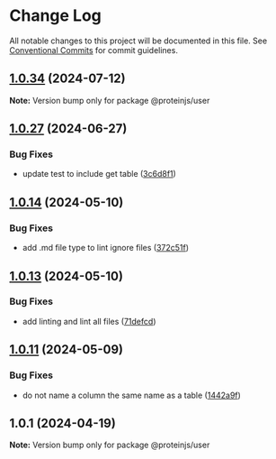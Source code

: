 # Change Log

All notable changes to this project will be documented in this file.
See [Conventional Commits](https://conventionalcommits.org) for commit guidelines.

## [1.0.34](https://github.com/proteinjs/user/compare/@proteinjs/user@1.0.33...@proteinjs/user@1.0.34) (2024-07-12)

**Note:** Version bump only for package @proteinjs/user





## [1.0.27](https://github.com/proteinjs/user/compare/@proteinjs/user@1.0.26...@proteinjs/user@1.0.27) (2024-06-27)


### Bug Fixes

* update test to include get table ([3c6d8f1](https://github.com/proteinjs/user/commit/3c6d8f15c183ccf7171cfcb1975e7cef0a2ee7c0))





## [1.0.14](https://github.com/proteinjs/user/compare/@proteinjs/user@1.0.13...@proteinjs/user@1.0.14) (2024-05-10)


### Bug Fixes

* add .md file type to lint ignore files ([372c51f](https://github.com/proteinjs/user/commit/372c51fdc0a48c8559321862e3b7cebe05e4955d))





## [1.0.13](https://github.com/proteinjs/user/compare/@proteinjs/user@1.0.12...@proteinjs/user@1.0.13) (2024-05-10)

### Bug Fixes

- add linting and lint all files ([71defcd](https://github.com/proteinjs/user/commit/71defcd78dc479d2eef1f624c746c879f4e31daa))

## [1.0.11](https://github.com/proteinjs/user/compare/@proteinjs/user@1.0.10...@proteinjs/user@1.0.11) (2024-05-09)

### Bug Fixes

- do not name a column the same name as a table ([1442a9f](https://github.com/proteinjs/user/commit/1442a9f665f88feafa8ccb83631ef2fb7d741f20))

## 1.0.1 (2024-04-19)

**Note:** Version bump only for package @proteinjs/user
